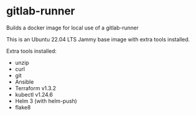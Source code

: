 # gitlab-runner
Builds a docker image for local use of a gitlab-runner

This is an Ubuntu 22.04 LTS Jammy base image with extra tools installed.

Extra tools installed:

* unzip
* curl
* git
* Ansible
* Terraform v1.3.2
* kubectl v1.24.6
* Helm 3 (with helm-push)
* flake8
